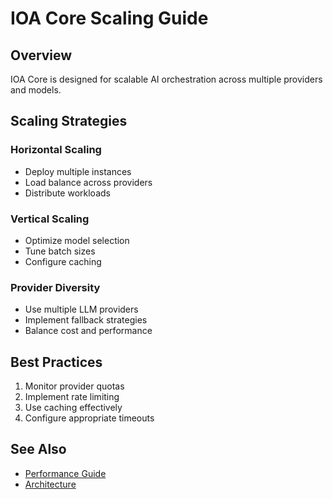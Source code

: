 # IOA Core Scaling Guide

## Overview

IOA Core is designed for scalable AI orchestration across multiple providers and models.

## Scaling Strategies

### Horizontal Scaling
- Deploy multiple instances
- Load balance across providers
- Distribute workloads

### Vertical Scaling
- Optimize model selection
- Tune batch sizes
- Configure caching

### Provider Diversity
- Use multiple LLM providers
- Implement fallback strategies
- Balance cost and performance

## Best Practices

1. Monitor provider quotas
2. Implement rate limiting
3. Use caching effectively
4. Configure appropriate timeouts

## See Also

- [Performance Guide](docs/getting-started/)
- [Architecture](docs/getting-started/)
